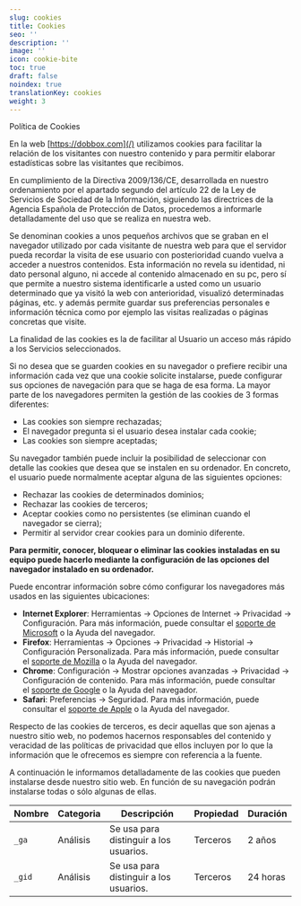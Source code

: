 ```yaml
---
slug: cookies
title: Cookies
seo: ''
description: ''
image: ''
icon: cookie-bite
toc: true
draft: false
noindex: true
translationKey: cookies
weight: 3
---
```

Política de Cookies

En la web [https://dobbox.com](/) utilizamos cookies para facilitar la relación de los visitantes con nuestro contenido y para permitir elaborar estadísticas sobre las visitantes que recibimos.

En cumplimiento de la Directiva 2009/136/CE, desarrollada en nuestro ordenamiento por el apartado segundo del artículo 22 de la Ley de Servicios de Sociedad de la Información, siguiendo las directrices de la Agencia Española de Protección de Datos, procedemos a informarle detalladamente del uso que se realiza en nuestra web.

Se denominan cookies a unos pequeños archivos que se graban en el navegador utilizado por cada visitante de nuestra web para que el servidor pueda recordar la visita de ese usuario con posterioridad cuando vuelva a acceder a nuestros contenidos. Esta información no revela su identidad, ni dato personal alguno, ni accede al contenido almacenado en su pc, pero sí que permite a nuestro sistema identificarle a usted como un usuario determinado que ya visitó la web con anterioridad, visualizó determinadas páginas, etc. y además permite guardar sus preferencias personales e información técnica como por ejemplo las visitas realizadas o páginas concretas que visite.

La finalidad de las cookies es la de facilitar al Usuario un acceso más rápido a los Servicios seleccionados.

Si no desea que se guarden cookies en su navegador o prefiere recibir una información cada vez que una cookie solicite instalarse, puede configurar sus opciones de navegación para que se haga de esa forma. La mayor parte de los navegadores permiten la gestión de las cookies de 3 formas diferentes:

- Las cookies son siempre rechazadas;
- El navegador pregunta si el usuario desea instalar cada cookie;
- Las cookies son siempre aceptadas;

Su navegador también puede incluir la posibilidad de seleccionar con detalle las cookies que desea que se instalen en su ordenador. En concreto, el usuario puede normalmente aceptar alguna de las siguientes opciones:

- Rechazar las cookies de determinados dominios;
- Rechazar las cookies de terceros;
- Aceptar cookies como no persistentes (se eliminan cuando el navegador se cierra);
- Permitir al servidor crear cookies para un dominio diferente.

**Para permitir, conocer, bloquear o eliminar las cookies instaladas en su equipo puede hacerlo mediante la configuración de las opciones del navegador instalado en su ordenador.**

Puede encontrar información sobre cómo configurar los navegadores más usados en las siguientes ubicaciones:

- **Internet Explorer**: Herramientas -> Opciones de Internet -> Privacidad -> Configuración. Para más información, puede consultar el [soporte de Microsoft](http://windows.microsoft.com/es-ES/windows/support "[nofollow]") o la Ayuda del navegador.
- **Firefox**: Herramientas -> Opciones -> Privacidad -> Historial -> Configuración Personalizada. Para más información, puede consultar el [soporte de Mozilla](http://support.mozilla.org/es/home "[nofollow]") o la Ayuda del navegador.
- **Chrome**: Configuración -> Mostrar opciones avanzadas -> Privacidad -> Configuración de contenido. Para más información, puede consultar el [soporte de Google](http://support.google.com/chrome/?hl=es "[nofollow]") o la Ayuda del navegador.
- **Safari**: Preferencias -> Seguridad. Para más información, puede consultar el [soporte de Apple](http://www.apple.com/es/support/safari/ "[nofollow]") o la Ayuda del navegador.

Respecto de las cookies de terceros, es decir aquellas que son ajenas a nuestro sitio web, no podemos hacernos responsables del contenido y veracidad de las políticas de privacidad que ellos incluyen por lo que la información que le ofrecemos es siempre con referencia a la fuente.

A continuación le informamos detalladamente de las cookies que pueden instalarse desde nuestro sitio web. En función de su navegación podrán instalarse todas o sólo algunas de ellas.

|Nombre|Categoria|Descripción|Propiedad|Duración|
|---|---|---|---|---|
|`_ga`|Análisis|Se usa para distinguir a los usuarios.|Terceros|2 años|
|`_gid`|Análisis|Se usa para distinguir a los usuarios.|Terceros|24 horas|





